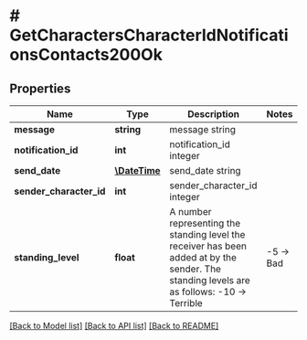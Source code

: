 # # GetCharactersCharacterIdNotificationsContacts200Ok

## Properties

Name | Type | Description | Notes
------------ | ------------- | ------------- | -------------
**message** | **string** | message string |
**notification_id** | **int** | notification_id integer |
**send_date** | [**\DateTime**](\DateTime.md) | send_date string |
**sender_character_id** | **int** | sender_character_id integer |
**standing_level** | **float** | A number representing the standing level the receiver has been added at by the sender. The standing levels are as follows: -10 -&gt; Terrible | -5 -&gt; Bad |  0 -&gt; Neutral |  5 -&gt; Good |  10 -&gt; Excellent |

[[Back to Model list]](../../README.md#models) [[Back to API list]](../../README.md#endpoints) [[Back to README]](../../README.md)
